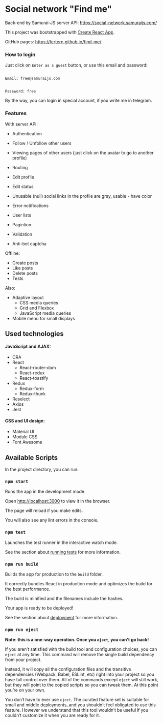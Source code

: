 # Social network "Find me"

Back-end by Samurai-JS server API: https://social-network.samuraijs.com/

This project was bootstrapped with [Create React App](https://github.com/facebook/create-react-app).

GitHub pages: https://fertern.github.io/find-me/

### How to login

Just click on `Enter as a guest` button, or use this email and password:

```

Email: free@samuraijs.com

```

```

Password: free

```

By the way, you can login in special account, if you write me in telegram.

### Features

With server API:

- Authentication

- Follow / Unfollow other users

- Viewing pages of other users (just click on the avatar to go to another profile)

- Routing

- Edit profile

- Edit status

- Unusable (null) social links in the profile are gray, usable - have color

- Error notifications

- User lists

- Pagintion

- Validation

- Anti-bot captcha

Offline:

- Create posts
- Like posts
- Delete posts
- Tests

Also:

- Adaptive layout
  - CSS media queries
  - Grid and Flexbox
  - JavaScript media queries
- Mobile menu for small displays

## Used technologies

#### JavaScript and AJAX:

- CRA
- React
  - React-router-dom
  - React-redux
  - React-toastify
- Redux
  - Redux-form
  - Redux-thunk
- Reselect
- Axios
- Jest

#### CSS and UI design:

- Material UI
- Module CSS
- Font Awesome

## Available Scripts

In the project directory, you can run:

### `npm start`

Runs the app in the development mode.<br  />

Open [http://localhost:3000](http://localhost:3000) to view it in the browser.

The page will reload if you make edits.<br  />

You will also see any lint errors in the console.

### `npm test`

Launches the test runner in the interactive watch mode.<br  />

See the section about [running tests](https://facebook.github.io/create-react-app/docs/running-tests) for more information.

### `npm run build`

Builds the app for production to the `build` folder.<br  />

It correctly bundles React in production mode and optimizes the build for the best performance.

The build is minified and the filenames include the hashes.<br  />

Your app is ready to be deployed!

See the section about [deployment](https://facebook.github.io/create-react-app/docs/deployment) for more information.

### `npm run eject`

**Note: this is a one-way operation. Once you `eject`, you can’t go back!**

If you aren’t satisfied with the build tool and configuration choices, you can `eject` at any time. This command will remove the single build dependency from your project.

Instead, it will copy all the configuration files and the transitive dependencies (Webpack, Babel, ESLint, etc) right into your project so you have full control over them. All of the commands except `eject` will still work, but they will point to the copied scripts so you can tweak them. At this point you’re on your own.

You don’t have to ever use `eject`. The curated feature set is suitable for small and middle deployments, and you shouldn’t feel obligated to use this feature. However we understand that this tool wouldn’t be useful if you couldn’t customize it when you are ready for it.
